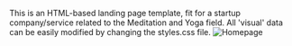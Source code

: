 This is an HTML-based landing page template, fit for a startup company/service related to the Meditation and Yoga field. All 'visual' data can be easily modified by changing the styles.css file.
![Homepage](https://user-images.githubusercontent.com/48160172/146751343-e1dbe2d2-76a4-4f8e-a6c3-7a96632afe14.png)
